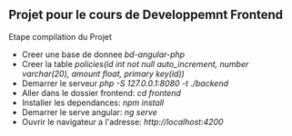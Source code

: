## Projet pour le cours de Developpemnt Frontend
Etape compilation du Projet
- Creer une base de donnee *bd-angular-php*
- Creer la table *policies(id int not null auto_increment, number varchar(20), amount float, primary key(id))*
- Demarrer le serveur *php -S 127.0.0.1:8080 -t ./backend*
- Aller dans le dossier frontend: *cd frontend*
- Installer les dependances: *npm install*
- Demarrer le serve angular: *ng serve*
- Ouvrir le navigateur a l'adresse: *http://localhost:4200*